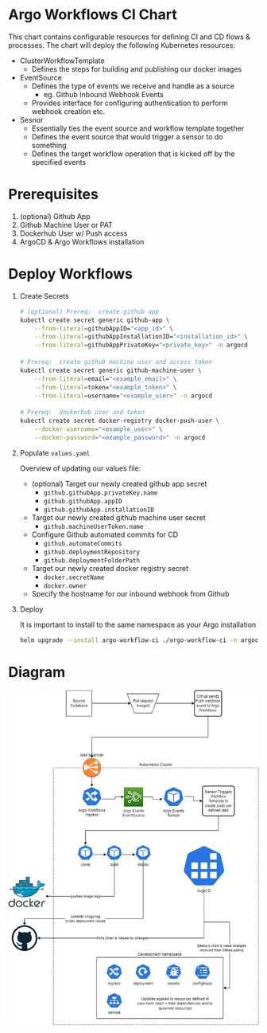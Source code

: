 # Argo Workflows CI Chart

This chart contains configurable resources for defining CI and CD flows & processes.  The chart will deploy the following Kubernetes resources:
- ClusterWorkflowTemplate
    - Defines the steps for building and publishing our docker images
- EventSource
    - Defines the type of events we receive and handle as a source
        - eg. Github Inbound Webhook Events
    - Provides interface for configuring authentication to perform webhook creation etc.
- Sesnor
    - Essentially ties the event source and workflow template together
    - Defines the event source that would trigger a sensor to do something
    - Defines the target workflow operation that is kicked off by the specified events

# Prerequisites

1. (optional) Github App
2. Github Machine User or PAT
3. Dockerhub User w/ Push access
4. ArgoCD & Argo Workflows installation

# Deploy Workflows

1. Create Secrets

    ```bash
    # (optional) Prereq:  create github app
    kubectl create secret generic github-app \
        --from-literal=githubAppID="<app_id>" \
        --from-literal=githubAppInstallationID="<installation_id>" \
        --from-literal=githubAppPrivateKey="<private_key>" -n argocd

    # Prereq:  create github machine user and access token
    kubectl create secret generic github-machine-user \
        --from-literal=email="<example_email>" \
    	--from-literal=token="<example_token>" \
    	--from-literal=username="<example_user>" -n argocd

    # Prereq:  dockerhub user and token
    kubectl create secret docker-registry docker-push-user \
    	--docker-username="<example_user>" \
    	--docker-password="<example_password>" -n argocd
    ```


2. Populate `values.yaml`

    Overview of updating our values file:
    - (optional) Target our newly created github app secret
        - `github.githubApp.privateKey.name`
        - `github.githubApp.appID`
        - `github.githubApp.installationID`
    - Target our newly created github machine user secret
        - `github.machineUserToken.name`
    - Configure Github automated commits for CD
        - `github.automateCommits`
        - `github.deploymentRepository`
        - `github.deploymentFolderPath`
    - Target our newly created docker registry secret
        - `docker.secretName`
        - `docker.owner`
    - Specify the hostname for our inbound webhook from Github


3. Deploy

    It is important to install to the same namespace as your Argo installation

    ```bash
    helm upgrade --install argo-workflow-ci ./argo-workflow-ci -n argocd # --set github.automateCommits=true
    ```


# Diagram

![CICD Diagram](../CICD_flow_diagram.png "Argo Events & Workflows CICD")
